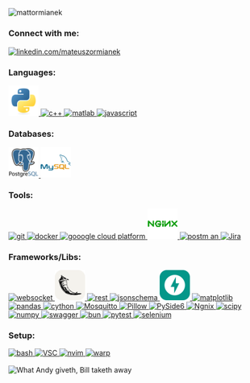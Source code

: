 <p align="left">
    <img src="https://komarev.com/ghpvc/?username=mattormianek&label=Profile%20views&color=0e75b6&style=flat" alt="mattormianek" height="25" width="140" />
</p>

<h3 align="left">Connect with me:</h3>
<p align="left">
    <a href="https://linkedin.com/in/mateuszormianek" target="_blank" rel="noreferrer">
        <img align="center" src="https://raw.githubusercontent.com/rahuldkjain/github-profile-readme-generator/master/src/images/icons/Social/linked-in-alt.svg" alt="linkedin.com/mateuszormianek" height="30" width="60" />
    </a>
</p>

<h3 align="left">Languages:</h3>
<p align="left">
    <a href="https://www.python.org" target="_blank" rel="noreferrer">
        <img src="https://raw.githubusercontent.com/devicons/devicon/master/icons/python/python-original.svg" alt="python" width="60" height="60"/>
    </a>
    <a href="https://en.wikipedia.org/wiki/C%2B%2B" target="_blank" rel="noreferrer">
        <img src="https://user-images.githubusercontent.com/25181517/192106073-90fffafe-3562-4ff9-a37e-c77a2da0ff58.png" alt="c++" width="60" height="60"/>
    </a>
    <a href="https://www.mathworks.com/" target="_blank" rel="noreferrer">
        <img src="https://upload.wikimedia.org/wikipedia/commons/2/21/Matlab_Logo.png" alt="matlab" width="60" height="60"/>
    </a>
    <a href="https://www.javascript.com/" target="_blank" rel="noreferrer">
        <img src="https://upload.wikimedia.org/wikipedia/commons/thumb/9/99/Unofficial_JavaScript_logo_2.svg/1200px-Unofficial_JavaScript_logo_2.svg.png" alt="javascript" width="60" height="60"/>
    </a>
</p>

<h3 align="left">Databases:</h3>
<p align="left">
    <a href="https://www.postgresql.org" target="_blank" rel="noreferrer">
        <img src="https://raw.githubusercontent.com/devicons/devicon/master/icons/postgresql/postgresql-original-wordmark.svg" alt="postgresql" width="60" height="60"/>
    </a>
    <a href="https://www.mysql.com/" target="_blank" rel="noreferrer">
        <img src="https://raw.githubusercontent.com/devicons/devicon/master/icons/mysql/mysql-original-wordmark.svg" alt="mysql" width="60" height="60"/>
    </a>
</p>

<h3 align="left">Tools:</h3>
<p align="left">
    <a href="https://git-scm.com/" target="_blank" rel="noreferrer">
        <img src="https://www.vectorlogo.zone/logos/git-scm/git-scm-icon.svg" alt="git" width="60" height="60"/>
    </a>
    <a href="https://www.docker.com/" target="_blank" rel="noreferrer">
        <img src="https://user-images.githubusercontent.com/25181517/117207330-263ba280-adf4-11eb-9b97-0ac5b40bc3be.png" alt="docker" width="60" height="60"/>
    </a>
    <a href="https://cloud.google.com" target="_blank" rel="noreferrer">
        <img src="https://www.vectorlogo.zone/logos/google_cloud/google_cloud-icon.svg" alt="gooogle cloud platform" width="60" height="60"/>
    </a>
    <a href="https://www.nginx.com" target="_blank" rel="noreferrer">
        <img src="https://raw.githubusercontent.com/devicons/devicon/master/icons/nginx/nginx-original.svg" alt="nginx" width="60" height="60"/>
    </a>
    <a href="https://postman.com" target="_blank" rel="noreferrer">
        <img src="https://www.vectorlogo.zone/logos/getpostman/getpostman-icon.svg" alt="postm an" width="60" height="60"/>
    </a>
    <a href="Jira" target="_blank" rel="noreferrer">
            <img src="https://user-images.githubusercontent.com/2518 bo 1517/183912952-83784e94-629d-4c34-a961-ae2ae795b662.png" alt="Jira" width="60" height="60"/>
    </a>
</p>
<h3 align="left">Frameworks/Libs:</h3>
<p align="left">
    <a href="websocket" target="_blank" rel="noreferrer">
        <img src="https://user-images.githubusercontent.com/25181517/187070862-03888f18-2e63-4332-95fb-3ba4f2708e59.png" alt="websocket" width="60" height="60"/>
    </a>
    <a href="https://flask.palletsprojects.com/" target="_blank" rel="noreferrer">
        <img src="https://github.com/tandpfun/skill-icons/blob/main/icons/Flask-Light.svg" alt="flask" width="60" height="60"/>
    </a>
    <a href="https://www.ibm.com/topics/rest-apis" target="_blank" rel="noreferrer">
        <img src="https://user-images.githubusercontent.com/25181517/192107858-fe19f043-c502-4009-8c47-476fc89718ad.png" alt="rest" width="70" height="60"/>
    </a>
    <a href="https://python-jsonschema.readthedocs.io/en/stable/" target="_blank" rel="noreferrer">
        <img src="https://avatars.githubusercontent.com/u/13019229?s=280&v=4" alt="jsonschema" width="60" height="60"/>
    </a>
    <a href="https://fastapi.tiangolo.com/" target="_blank" rel="noreferrer">
        <img src="https://github.com/tandpfun/skill-icons/blob/main/icons/FastAPI.svg" alt="fastapi" width="60" height="60"/>
    </a>
    <a href="https://matplotlib.org/" target="_blank" rel="noreferrer">
        <img src="https://github.com/onemarc/tech-icons/blob/main/icons/matplotlib-light.svg" alt="matplotlib" width="60" height="60"/>
    </a>
    <a href="https://pandas.pydata.org/" target="_blank" rel="noreferrer">
        <img src="https://github.com/onemarc/tech-icons/blob/main/icons/pandas-light.svg" alt="pandas" width="60" height="60"/>
    </a>
     <a href="https://cython.org/" target="_blank" rel="noreferrer">
        <img src="https://avatars.githubusercontent.com/u/486082?v=4" alt="cython" width="60" height="60"/>
    </a>
    <a href="https://mosquitto.org/" target="_blank" rel="noreferrer">
        <img src="https://github.com/Ramonmelod/profile-technology-icons/assets/139141993/1f56e337-1ee3-4f8d-827f-0864fae9687f" alt="Mosquitto" width="60" height="60"/>
    </a>
    <a href="https://python-pillow.org/" target="_blank" rel="noreferrer">
        <img src="https://python-pillow.org/assets/images/pillow-logo-248x250.png" alt="Pillow" width="60" height="60"/>
    </a>
    <a href="https://www.qt.io/qt-for-python" target="_blank" rel="noreferrer">
        <img src="https://github.com/marwin1991/profile-technology-icons/assets/136815194/11e7dfe7-c1f6-483c-9d92-276f1fa9363b" alt="PySide6" width="60" height="60"/>
    </a>
    <a href="ngnix" target="_blank" rel="noreferrer">
        <img src="https://user-images.githubusercontent.com/25181517/183345125-9a7cd2e6-6ad6-436f-8490-44c903bef84c.png" alt="Ngnix" width="60" height="60"/>
    </a>
    <a href="https://www.scipy.org/" target="_blank" rel="noreferrer">
        <img src="https://scipy.org/images/logo.svg" alt="scipy" width="60" height="60"/>
    </a>
    <a href="https://numpy.org/" target="_blank" rel="noreferrer">
        <img src="https://numpy.org/images/logo.svg" alt="numpy" width="60" height="60"/>
    </a>
    <a href="swagger" target="_blank" rel="noreferrer">
        <img src="https://user-images.githubusercontent.com/25181517/186711335-a3729606-5a78-4496-9a36-06efcc74f800.png" alt="swagger" width="60" height="60"/>
    </a>
    <a href="bun" target="_blank" rel="noreferrer">
        <img src="https://github.com/marwin1991/profile-technology-icons/assets/136815194/7e9599e9-0570-4bb6-b17f-676ed589912f" alt="bun" width="60" height="60"/>
    </a>
    <a href="https://docs.pytest.org/en/8.2.x/" target="_blank" rel="noreferrer">
        <img src="https://user-images.githubusercontent.com/25181517/184117132-9e89a93b-65fb-47c3-91e7-7d0f99e7c066.png" alt="pytest" width="60" height="60"/>
    </a>
    <a href="selenium" target="_blank" rel="noreferrer">
        <img src="https://user-images.githubusercontent.com/25181517/184103699-d1b83c07-2d83-4d99-9a1e-83bd89e08117.png" alt="selenium" width="60" height="60"/>
    </a>
</p>



<h3 align="left">Setup:</h3>


<p align="left">
    <a href="https://www.gnu.org/software/bash/" target="_blank" rel="noreferrer">
        <img src="https://user-images.githubusercontent.com/25181517/192158606-7c2ef6bd-6e04-47cf-b5bc-da2797cb5bda.png" alt="bash"  width="60" height="60"/>
    </a>
    <a href="https://www.gnu.org/software/emacs/" target="_blank" rel="noreferrer">
        <img src="https://user-images.githubusercontent.com/25181517/192108891-d86b6220-e232-423a-bf5f-90903e6887c3.png" alt="VSC" width="60" height="60"/>
    </a>
    <a href="https://neovim.io/" target="_blank" rel="noreferrer">
        <img src="https://github-production-user-asset-6210df.s3.amazonaws.com/136815194/258326081-b113a23c-5c04-45aa-819c-bd04e8ac2a37.png" alt="nvim" width="60" height="60"/>
    </a>
    <a href="https://www.warp.dev/" target="_blank" rel="noreferrer">
        <img src="https://yt3.googleusercontent.com/ejZ6-YCXwe7lJy0omZR0gjV2e7VryuQkIXwTB7lRLVi_uZw8ifr1iA6toGX_6d45TjVcb3LeSA=s900-c-k-c0x00ffffff-no-rj" alt="warp" width="60" height="60"/>
    </a>

</br>
</br>
<img src="https://images.anandtech.com/doci/15990/202008172217431_575px.jpg" alt="What Andy giveth, Bill taketh away"/>
